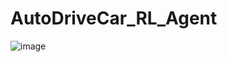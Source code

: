 # AutoDriveCar_RL_Agent
![image](https://user-images.githubusercontent.com/10848033/115166619-a1a80f00-a0e6-11eb-8565-0ac3ff262990.png)
